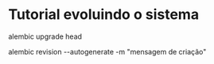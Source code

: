 # Tutorial evoluindo o sistema

alembic upgrade head

alembic revision --autogenerate -m "mensagem de criação"